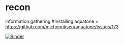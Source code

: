 # recon
information gathering
#Installing aquatone = https://github.com/michenriksen/aquatone/issues/173


[![Binder](https://mybinder.org/badge_logo.svg)](https://mybinder.org/v2/gh/landonfeese/recon/HEAD)
